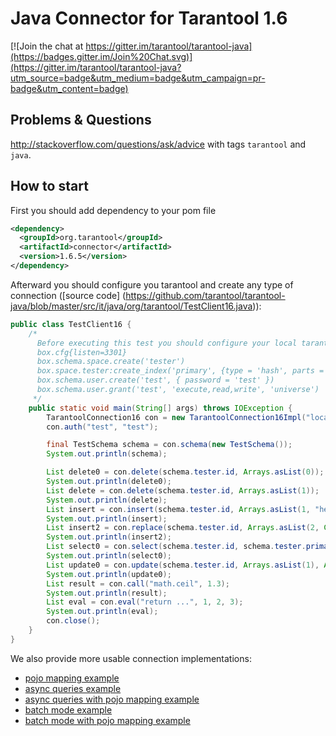 # Java Connector for Tarantool 1.6

[![Join the chat at https://gitter.im/tarantool/tarantool-java](https://badges.gitter.im/Join%20Chat.svg)](https://gitter.im/tarantool/tarantool-java?utm_source=badge&utm_medium=badge&utm_campaign=pr-badge&utm_content=badge)

## Problems & Questions
http://stackoverflow.com/questions/ask/advice with tags `tarantool` and `java`.

## How to start

First you should add dependency to your pom file
```xml
<dependency>
  <groupId>org.tarantool</groupId>
  <artifactId>connector</artifactId>
  <version>1.6.5</version>
</dependency>
```
Afterward you should configure you tarantool and create any type of connection ([source code] (https://github.com/tarantool/tarantool-java/blob/master/src/it/java/org/tarantool/TestClient16.java)):
```java
public class TestClient16 {
    /*
      Before executing this test you should configure your local tarantool
      box.cfg{listen=3301}
      box.schema.space.create('tester')
      box.space.tester:create_index('primary', {type = 'hash', parts = {1, 'NUM'}})
      box.schema.user.create('test', { password = 'test' })
      box.schema.user.grant('test', 'execute,read,write', 'universe')
     */
    public static void main(String[] args) throws IOException {
        TarantoolConnection16 con = new TarantoolConnection16Impl("localhost", 3301);
        con.auth("test", "test");

        final TestSchema schema = con.schema(new TestSchema());
        System.out.println(schema);

        List delete0 = con.delete(schema.tester.id, Arrays.asList(0));
        System.out.println(delete0);
        List delete = con.delete(schema.tester.id, Arrays.asList(1));
        System.out.println(delete);
        List insert = con.insert(schema.tester.id, Arrays.asList(1, "hello"));
        System.out.println(insert);
        List insert2 = con.replace(schema.tester.id, Arrays.asList(2, Collections.singletonMap("hello", "word"),new String[]{"a","b","c"}));
        System.out.println(insert2);
        List select0 = con.select(schema.tester.id, schema.tester.primary, Arrays.asList(1), 0, 100, 0);
        System.out.println(select0);
        List update0 = con.update(schema.tester.id, Arrays.asList(1), Arrays.asList("=", 1, "Hello"));
        System.out.println(update0);
        List result = con.call("math.ceil", 1.3);
        System.out.println(result);
        List eval = con.eval("return ...", 1, 2, 3);
        System.out.println(eval);
        con.close();
    }
}
```
We also provide more usable connection implementations:
* [pojo mapping example](https://github.com/tarantool/tarantool-java/blob/master/src/it/java/org/tarantool/TestClient16WithJackson.java)
* [async queries example](https://github.com/tarantool/tarantool-java/blob/master/src/it/java/org/tarantool/TestClient16Async.java) 
* [async queries with pojo mapping example](https://github.com/tarantool/tarantool-java/blob/master/src/it/java/org/tarantool/TestClient16AsyncWithJackson.java) 
* [batch mode example](https://github.com/tarantool/tarantool-java/blob/master/src/it/java/org/tarantool/TestBatch16.java) 
* [batch mode with pojo mapping example](https://github.com/tarantool/tarantool-java/blob/master/src/it/java/org/tarantool/TestClient16Async.java) 


